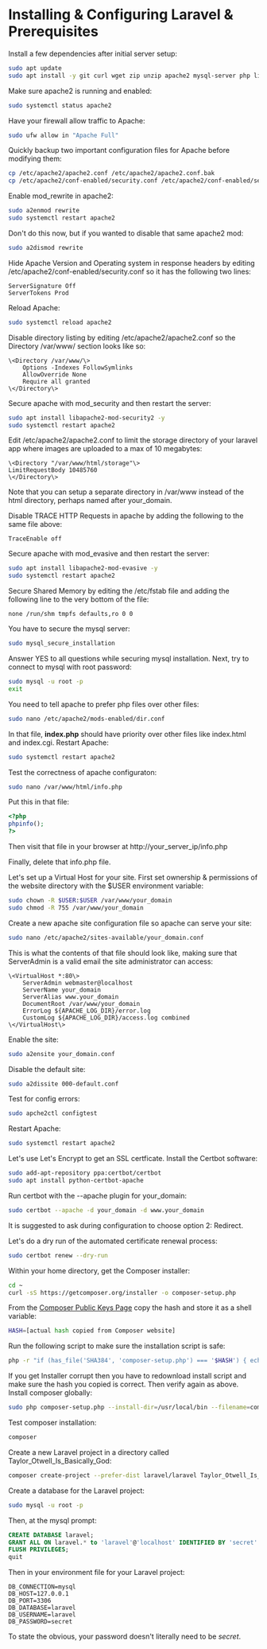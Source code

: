 # Installing & Configuring Laravel & Prerequisites

Install a few dependencies after initial server setup:
```bash
sudo apt update
sudo apt install -y git curl wget zip unzip apache2 mysql-server php libapache2-mod-php php-mysql php7.2-common php7.2-cli php7.2-gd php7.2-mysql php7.2-curl php7.2-intl php7.2-mbstring php7.2-bcmath php7.2-imap php7.2-xml php7.2-zip
```
Make sure apache2 is running and enabled:
```bash
sudo systemctl status apache2
```
Have your firewall allow traffic to Apache:
```bash
sudo ufw allow in "Apache Full"
```
Quickly backup two important configuration files for Apache before modifying them:
```bash
cp /etc/apache2/apache2.conf /etc/apache2/apache2.conf.bak
cp /etc/apache2/conf-enabled/security.conf /etc/apache2/conf-enabled/security.conf.bak
```
Enable mod_rewrite in apache2:
```bash
sudo a2enmod rewrite
sudo systemctl restart apache2
```
Don't do this now, but if you wanted to disable that same apache2 mod:
```bash
sudo a2dismod rewrite
```
Hide Apache Version and Operating system in response headers by editing /etc/apache2/conf-enabled/security.conf so it has the following two lines:
```
ServerSignature Off
ServerTokens Prod
```
Reload Apache:
```bash
sudo systemctl reload apache2
```
Disable directory listing by editing /etc/apache2/apache2.conf so the Directory /var/www/ section looks like so:
```
\<Directory /var/www/\>
	Options -Indexes FollowSymlinks
	AllowOverride None
	Require all granted
\</Directory\>
```
Secure apache with mod_security and then restart the server:
```bash
sudo apt install libapache2-mod-security2 -y
sudo systemctl restart apache2
```
Edit /etc/apache2/apache2.conf to limit the storage directory of your laravel app where images are uploaded to a max of 10 megabytes:
```
\<Directory "/var/www/html/storage"\>
LimitRequestBody 10485760
\</Directory\>
```
Note that you can setup a separate directory in /var/www instead of the html directory, perhaps named after your_domain.

Disable TRACE HTTP Requests in apache by adding the following to the same file above:
```
TraceEnable off
```
Secure apache with mod_evasive and then restart the server:
```bash
sudo apt install libapache2-mod-evasive -y
sudo systemctl restart apache2
```
Secure Shared Memory by editing the /etc/fstab file and adding the following line to the very bottom of the file:
```
none /run/shm tmpfs defaults,ro 0 0
```
You have to secure the mysql server:
```bash
sudo mysql_secure_installation
```
Answer YES to all questions while securing mysql installation.
Next, try to connect to mysql with root password:
```bash
sudo mysql -u root -p
exit
```
You need to tell apache to prefer php files over other files:
```bash
sudo nano /etc/apache2/mods-enabled/dir.conf
```
In that file, **index.php** should have priority over other files like index.html and index.cgi.
Restart Apache:
```bash
sudo systemctl restart apache2
```
Test the correctness of apache configuraton:
```bash
sudo nano /var/www/html/info.php
```
Put this in that file:
```php
<?php
phpinfo();
?>
```
Then visit that file in your browser at http://your_server_ip/info.php

Finally, delete that info.php file.

Let's set up a Virtual Host for your site. First set ownership & permissions of the website directory with the $USER environment variable:
```bash
sudo chown -R $USER:$USER /var/www/your_domain
sudo chmod -R 755 /var/www/your_domain
```
Create a new apache site configuration file so apache can serve your site:
```bash
sudo nano /etc/apache2/sites-available/your_domain.conf
```
This is what the contents of that file should look like, making sure that ServerAdmin is a valid email the site administrator can access:
```
\<VirtualHost *:80\>
	ServerAdmin webmaster@localhost
	ServerName your_domain
	ServerAlias www.your_domain
	DocumentRoot /var/www/your_domain
	ErrorLog ${APACHE_LOG_DIR}/error.log
	CustomLog ${APACHE_LOG_DIR}/access.log combined
\</VirtualHost\>
```
Enable the site:
```bash
sudo a2ensite your_domain.conf
```
Disable the default site:
```bash
sudo a2dissite 000-default.conf
```
Test for config errors:
```bash
sudo apche2ctl configtest
```
Restart Apache:
```bash
sudo systemctl restart apache2
```
Let's use Let's Encrypt to get an SSL certficate. Install the Certbot software:
```bash
sudo add-apt-repository ppa:certbot/certbot
sudo apt install python-certbot-apache
```
Run certbot with the --apache plugin for your_domain:
```bash
sudo certbot --apache -d your_domain -d www.your_domain
```
It is suggested to ask during configuration to choose option 2: Redirect.

Let's do a dry run of the automated certificate renewal process:
```bash
sudo certbot renew --dry-run
```
Within your home directory, get the Composer installer:
```bash
cd ~
curl -sS https://getcomposer.org/installer -o composer-setup.php
```
From the [Composer Public Keys Page](https://composer.github.io/pubkeys.html) copy the hash and store it as a shell variable:
```bash
HASH=[actual hash copied from Composer website]
```
Run the following script to make sure the installation script is safe:
```bash
php -r "if (has_file('SHA384', 'composer-setup.php') === '$HASH') { echo 'Installer verified'; } else { echo 'Installer corrupt'; unlink('composer-setup.php'); } echo PHP_EOL;"
```
If you get Installer corrupt then you have to redownload install script and make sure the hash you copied is correct. Then verify again as above.
Install composer globally:
```bash
sudo php composer-setup.php --install-dir=/usr/local/bin --filename=composer
```
Test composer installation:
```bash
composer
```
Create a new Laravel project in a directory called Taylor_Otwell_Is_Basically_God:
```bash
composer create-project --prefer-dist laravel/laravel Taylor_Otwell_Is_Basically_God
```
Create a database for the Laravel project:
```bash
sudo mysql -u root -p
```
Then, at the mysql prompt:
```sql
CREATE DATABASE laravel;
GRANT ALL ON laravel.* to 'laravel'@'localhost' IDENTIFIED BY 'secret' WITH GRANT OPTION;
FLUSH PRIVILEGES;
quit
```
Then in your environment file for your Laravel project:
```
DB_CONNECTION=mysql
DB_HOST=127.0.0.1
DB_PORT=3306
DB_DATABASE=laravel
DB_USERNAME=laravel
DB_PASSWORD=secret
```
To state the obvious, your password doesn't literally need to be *secret*.



